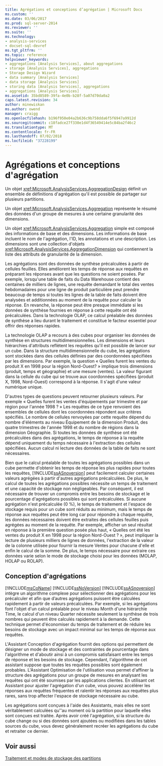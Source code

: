 ```yaml
---
title: Agrégations et conceptions d’agrégation | Microsoft Docs
ms.custom: ''
ms.date: 03/06/2017
ms.prod: sql-server-2014
ms.reviewer: ''
ms.suite: ''
ms.technology:
- analysis-services
- docset-sql-devref
ms.tgt_pltfrm: ''
ms.topic: reference
helpviewer_keywords:
- aggregations [Analysis Services], about aggregations
- storage [Analysis Services], aggregations
- Storage Design Wizard
- data summary [Analysis Services]
- data storage [Analysis Services]
- storing data [Analysis Services], aggregations
- aggregations [Analysis Services]
ms.assetid: 35bd8589-39fa-4e0b-b28f-5a07d70da0a2
caps.latest.revision: 34
author: minewiskan
ms.author: owend
manager: craigg
ms.openlocfilehash: b196f950e04a2b636c9b758dda6f5f6947a9912d
ms.sourcegitcommit: c18fadce27f330e1d4f36549414e5c84ba2f46c2
ms.translationtype: MT
ms.contentlocale: fr-FR
ms.lasthandoff: 07/02/2018
ms.locfileid: "37228199"
---
```

# <a name="aggregations-and-aggregation-designs"></a>Agrégations et conceptions d'agrégation
  Un objet <xref:Microsoft.AnalysisServices.AggregationDesign> définit un ensemble de définitions d'agrégation qu'il est possible de partager sur plusieurs partitions.  
  
 Un objet <xref:Microsoft.AnalysisServices.Aggregation> représente le résumé des données d'un groupe de mesures à une certaine granularité des dimensions.  
  
 Un objet <xref:Microsoft.AnalysisServices.Aggregation> simple est composé des informations de base et des dimensions. Les informations de base incluent le nom de l'agrégation, l'ID, les annotations et une description. Les dimensions sont une collection d'objets <xref:Microsoft.AnalysisServices.AggregationDimension> qui contiennent la liste des attributs de granularité de la dimension.  
  
 Les agrégations sont des données de synthèse précalculées à partir de cellules feuilles. Elles améliorent les temps de réponse aux requêtes en préparant les réponses avant que les questions ne soient posées. Par exemple, lorsqu'une table de faits du Data Warehouse contient des centaines de milliers de lignes, une requête demandant le total des ventes hebdomadaires pour une ligne de produit particulière peut prendre beaucoup de temps si toutes les lignes de la table de faits doivent être analysées et additionnées au moment de la requête pour calculer la réponse. En revanche, la réponse peut être presque immédiate si les données de synthèse fournies en réponse à cette requête ont été précalculées. Dans la technologie OLAP, ce calcul préalable des données de synthèse a lieu durant le traitement et constitue le facteur essentiel pour offrir des réponses rapides.  
  
 La technologie OLAP a recours à des cubes pour organiser les données de synthèse en structures multidimensionnelles. Les dimensions et leurs hiérarchies d'attributs reflètent les requêtes qu'il est possible de lancer sur un cube. Dans la structure multidimensionnelle du cube, les agrégations sont stockées dans des cellules définies par des coordonnées spécifiées par les dimensions. Par exemple, la question « Quelles furent les ventes du produit X en 1998 pour la région Nord-Ouest? » implique trois dimensions (produit, temps et géographie) et une mesure (ventes). La valeur figurant dans la cellule du cube qui se trouve aux coordonnées spécifiées (produit X, 1998, Nord-Ouest) correspond à la réponse. Il s'agit d'une valeur numérique unique.  
  
 D'autres types de questions peuvent retourner plusieurs valeurs. Par exemple « Quelles furent les ventes d'équipements par trimestre et par région pour l'année 1998 ? » Les requêtes de ce type renvoient des ensembles de cellules dont les coordonnées répondent aux critères spécifiés. Le nombre de cellules renvoyées par cette requête dépend du nombre d'éléments au niveau Équipement de la dimension Produit, des quatre trimestres de l'année 1998 et du nombre de régions dans la dimension Géographie. Si toutes les données de synthèse ont été précalculées dans des agrégations, le temps de réponse à la requête dépend uniquement du temps nécessaire à l'extraction des cellules spécifiées. Aucun calcul ni lecture des données de la table de faits ne sont nécessaires.  
  
 Bien que le calcul préalable de toutes les agrégations possibles dans un cube permette d'obtenir les temps de réponse les plus rapides pour toutes les requêtes, [!INCLUDE[ssASnoversion](../../includes/ssasnoversion-md.md)] peut facilement calculer certaines valeurs agrégées à partir d'autres agrégations précalculées. De plus, le calcul de toutes les agrégations possibles nécessite un temps de traitement et une capacité de stockage non négligeables. Par conséquent, il est nécessaire de trouver un compromis entre les besoins de stockage et le pourcentage d'agrégations possibles qui sont précalculées. Si aucune agrégation n'est précalculée (0 %), le temps de traitement et l'espace de stockage requis pour un cube sont réduits au minimum, mais le temps de réponse aux requêtes peut être long car pour répondre à chaque requête, les données nécessaires doivent être extraites des cellules feuilles puis agrégées au moment de la requête. Par exemple, afficher un seul résultat en réponse à la première question posée plus haut, « Quelles ont été les ventes du produit X en 1998 pour la région Nord-Ouest ? », peut impliquer la lecture de plusieurs milliers de lignes de données, l'extraction de la valeur de la colonne utilisée pour fournir la mesure Ventes pour chacune d'elle et enfin le calcul de la somme. De plus, le temps nécessaire pour extraire ces données varie selon le mode de stockage choisi pour les données (MOLAP, HOLAP ou ROLAP).  
  
## <a name="designing-aggregations"></a>Conception d'agrégations  
 [!INCLUDE[msCoName](../../includes/msconame-md.md)] [!INCLUDE[ssNoVersion](../../includes/ssnoversion-md.md)] [!INCLUDE[ssASnoversion](../../includes/ssasnoversion-md.md)] intègre un algorithme complexe pour sélectionner des agrégations pour les précalculer et afin que d’autres agrégations puissent être calculées rapidement à partir de valeurs précalculées. Par exemple, si les agrégations font l'objet d'un calcul préalable pour le niveau Month d'une hiérarchie Time, le calcul d'un niveau Quarter nécessite seulement la synthèse de trois nombres qui peuvent être calculés rapidement à la demande. Cette technique permet d'économiser du temps de traitement et de réduire les besoins de stockage avec un impact minimal sur les temps de réponse aux requêtes.  
  
 L'Assistant Conception d'agrégation fournit des options qui permettent de désigner un mode de stockage et des contraintes de pourcentage dans l'algorithme et d'aboutir ainsi à un compromis satisfaisant entre les temps de réponse et les besoins de stockage. Cependant, l'algorithme de cet assistant suppose que toutes les requêtes possibles sont également probables. L'Assistant Optimisation de l'utilisation vous permet d'affiner la structure des agrégations pour un groupe de mesures en analysant les requêtes qui ont été soumises par les applications clientes. En utilisant cet Assistant pour ajuster l'agrégation d'un cube, vous pouvez accélérer les réponses aux requêtes fréquentes et ralentir les réponses aux requêtes plus rares, sans trop affecter l'espace de stockage nécessaire au cube.  
  
 Les agrégations sont conçues à l'aide des Assistants, mais elles ne sont véritablement calculées qu''au moment où la partition pour laquelle elles sont conçues est traitée. Après avoir créé l'agrégation, si la structure du cube change ou si des données sont ajoutées ou modifiées dans les tables sources du cube, vous devez généralement recréer les agrégations du cube et retraiter ce dernier.  
  
## <a name="see-also"></a>Voir aussi  
 [Traitement et modes de stockage des partitions](partitions-partition-storage-modes-and-processing.md)  
  
  
